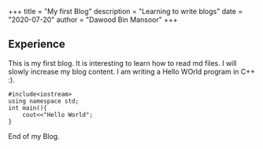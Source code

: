 +++
title = "My first Blog"
description = "Learning to write blogs"
date = "2020-07-20"
author = "Dawood Bin Mansoor"
+++

## Experience

This is my first blog. It is interesting to learn how to read md files. I will slowly increase my blog content. I am writing a Hello WOrld program in C++ :).

```
#include<iostream>
using namespace std;
int main(){
    cout<<"Hello World";
}
```
End of my Blog.

